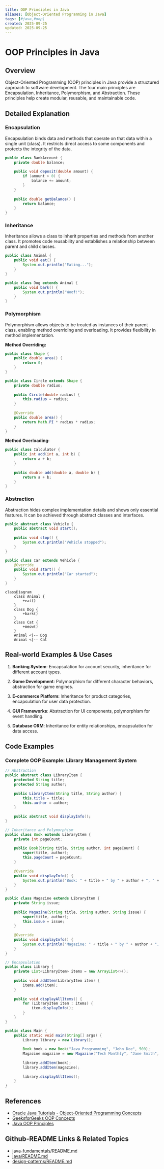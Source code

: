 ```yaml
---
title: OOP Principles in Java
aliases: [Object-Oriented Programming in Java]
tags: [#java,#oop]
created: 2025-09-25
updated: 2025-09-25
---
```


# OOP Principles in Java

## Overview

Object-Oriented Programming (OOP) principles in Java provide a structured approach to software development. The four main principles are Encapsulation, Inheritance, Polymorphism, and Abstraction. These principles help create modular, reusable, and maintainable code.

## Detailed Explanation

### Encapsulation

Encapsulation binds data and methods that operate on that data within a single unit (class). It restricts direct access to some components and protects the integrity of the data.

```java
public class BankAccount {
    private double balance;
    
    public void deposit(double amount) {
        if (amount > 0) {
            balance += amount;
        }
    }
    
    public double getBalance() {
        return balance;
    }
}
```

### Inheritance

Inheritance allows a class to inherit properties and methods from another class. It promotes code reusability and establishes a relationship between parent and child classes.

```java
public class Animal {
    public void eat() {
        System.out.println("Eating...");
    }
}

public class Dog extends Animal {
    public void bark() {
        System.out.println("Woof!");
    }
}
```

### Polymorphism

Polymorphism allows objects to be treated as instances of their parent class, enabling method overriding and overloading. It provides flexibility in method implementation.

**Method Overriding:**
```java
public class Shape {
    public double area() {
        return 0;
    }
}

public class Circle extends Shape {
    private double radius;
    
    public Circle(double radius) {
        this.radius = radius;
    }
    
    @Override
    public double area() {
        return Math.PI * radius * radius;
    }
}
```

**Method Overloading:**
```java
public class Calculator {
    public int add(int a, int b) {
        return a + b;
    }
    
    public double add(double a, double b) {
        return a + b;
    }
}
```

### Abstraction

Abstraction hides complex implementation details and shows only essential features. It can be achieved through abstract classes and interfaces.

```java
public abstract class Vehicle {
    public abstract void start();
    
    public void stop() {
        System.out.println("Vehicle stopped");
    }
}

public class Car extends Vehicle {
    @Override
    public void start() {
        System.out.println("Car started");
    }
}
```

```mermaid
classDiagram
    class Animal {
        +eat()
    }
    class Dog {
        +bark()
    }
    class Cat {
        +meow()
    }
    Animal <|-- Dog
    Animal <|-- Cat
```

## Real-world Examples & Use Cases

1. **Banking System**: Encapsulation for account security, inheritance for different account types.

2. **Game Development**: Polymorphism for different character behaviors, abstraction for game engines.

3. **E-commerce Platform**: Inheritance for product categories, encapsulation for user data protection.

4. **GUI Frameworks**: Abstraction for UI components, polymorphism for event handling.

5. **Database ORM**: Inheritance for entity relationships, encapsulation for data access.

## Code Examples

### Complete OOP Example: Library Management System

```java
// Abstraction
public abstract class LibraryItem {
    protected String title;
    protected String author;
    
    public LibraryItem(String title, String author) {
        this.title = title;
        this.author = author;
    }
    
    public abstract void displayInfo();
}

// Inheritance and Polymorphism
public class Book extends LibraryItem {
    private int pageCount;
    
    public Book(String title, String author, int pageCount) {
        super(title, author);
        this.pageCount = pageCount;
    }
    
    @Override
    public void displayInfo() {
        System.out.println("Book: " + title + " by " + author + ", " + pageCount + " pages");
    }
}

public class Magazine extends LibraryItem {
    private String issue;
    
    public Magazine(String title, String author, String issue) {
        super(title, author);
        this.issue = issue;
    }
    
    @Override
    public void displayInfo() {
        System.out.println("Magazine: " + title + " by " + author + ", Issue: " + issue);
    }
}

// Encapsulation
public class Library {
    private List<LibraryItem> items = new ArrayList<>();
    
    public void addItem(LibraryItem item) {
        items.add(item);
    }
    
    public void displayAllItems() {
        for (LibraryItem item : items) {
            item.displayInfo();
        }
    }
}

public class Main {
    public static void main(String[] args) {
        Library library = new Library();
        
        Book book = new Book("Java Programming", "John Doe", 500);
        Magazine magazine = new Magazine("Tech Monthly", "Jane Smith", "September 2023");
        
        library.addItem(book);
        library.addItem(magazine);
        
        library.displayAllItems();
    }
}
```

## References

- [Oracle Java Tutorials - Object-Oriented Programming Concepts](https://docs.oracle.com/javase/tutorial/java/concepts/index.html)
- [GeeksforGeeks OOP Concepts](https://www.geeksforgeeks.org/object-oriented-programming-oops-concept-in-java/)
- [Java OOP Principles](https://www.javatpoint.com/java-oops-concepts)

## Github-README Links & Related Topics

- [java-fundamentals/README.md](../java-fundamentals/README.md)
- [java/README.md](../java/README.md)
- [design-patterns/README.md](../java/design-patterns/README.md)

